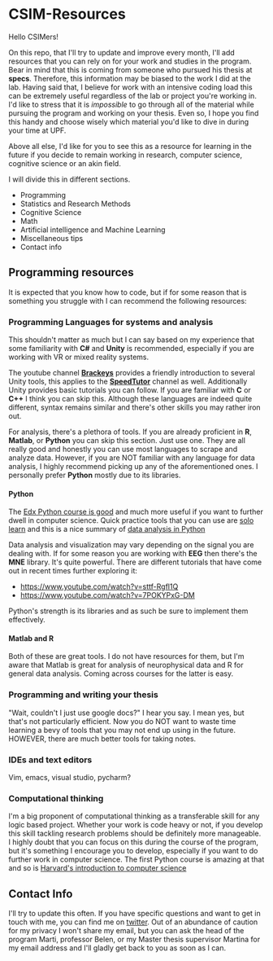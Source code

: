 # CSIM-Resources

Hello CSIMers! 

On this repo, that I'll try to update and improve every month, I'll add resources that you can rely on for your work and studies in the program. Bear in mind that this is coming from someone who pursued his thesis at **specs**. Therefore, this information may be biased to the work I did at the lab. Having said that, I believe for work with an intensive coding load this can be extremely useful regardless of the lab or project you're working in. I'd like to stress that it is *impossible* to go through all of the material while pursuing the program and working on your thesis. Even so, I hope you find this handy and choose wisely which material you'd like to dive in during your time at UPF.

Above all else, I'd like for you to see this as a resource for learning in the future if you decide to remain working in research, computer science, cognitive science or an akin field.

I will divide this in different sections.

- Programming
- Statistics and Research Methods
- Cognitive Science
- Math
- Artificial intelligence and Machine Learning
- Miscellaneous tips
- Contact info

## Programming resources

It is expected that you know how to code, but if for some reason that is something you struggle with I can recommend the following resources:

### Programming Languages for systems and analysis

This shouldn't matter as much but I can say based on my experience that some familiarity with **C#** and **Unity** is recommended, especially if you are working with VR or mixed reality systems.

The youtube channel [**Brackeys**](https://www.youtube.com/watch?v=IlKaB1etrik) provides a friendly introduction to several Unity tools, this applies to the [**SpeedTutor**](https://www.youtube.com/playlist?list=PLb34wPRpZdVeH_kW-jY5PP2Mu1llYR5Jk) channel as well. Additionally Unity provides basic tutorials you can follow. If you are familiar with **C** or **C++** I think you can skip this. Although these languages are indeed quite different, syntax remains similar and there's other skills you may rather iron out.

For analysis, there's a plethora of tools. If you are already proficient in **R**, **Matlab**, or **Python** you can skip this section. Just use one. They are all really good and honestly you can use most languages to scrape and analyze data. However, if you are NOT familiar with any language for data analysis, I highly recommend picking up any of the aforementioned ones. I personally prefer **Python** mostly due to its libraries.

#### Python

The [Edx Python course is good](https://www.edx.org/course/introduction-to-computer-science-and-programming-7) and much more useful if you want to further dwell in computer science. Quick practice tools that you can use are [solo learn](https://www.sololearn.com/Course/Python/) and this is a nice summary of [data analysis in Python](https://www.youtube.com/watch?v=vmEHCJofslg)

Data analysis and visualization may vary depending on the signal you are dealing with. If for some reason you are working with **EEG** then there's the **MNE** library. It's quite powerful. There are different tutorials that have come out in recent times further exploring it:

- https://www.youtube.com/watch?v=sttf-Rgfl1Q
- https://www.youtube.com/watch?v=7POKYPxG-DM

Python's strength is its libraries and as such be sure to implement them effectively.

#### Matlab and R

Both of these are great tools. I do not have resources for them, but I'm aware that Matlab is great for analysis of neurophysical data and R for general data analysis. Coming across courses for the latter is easy.

### Programming and writing your thesis

"Wait, couldn't I just use google docs?" I hear you say. I mean yes, but that's not particularly efficient. Now you do NOT want to waste time learning a bevy of tools that you may not end up using in the future. HOWEVER, there are much better tools for taking notes. 

### IDEs and text editors

Vim, emacs, visual studio, pycharm?

### Computational thinking

I'm a big proponent of computational thinking as a transferable skill for any logic based project. Whether your work is code heavy or not, if you develop this skill tackling research problems should be definitely more manageable. I highly doubt that you can focus on this during the course of the program, but it's something I encourage you to develop, especially if you want to do further work in computer science. The first Python course is amazing at that and so is [Harvard's introduction to computer science](https://www.edx.org/course/cs50s-introduction-to-computer-science)


## Contact Info

I'll try to update this often. If you have specific questions and want to get in touch with me, you can find me on [twitter](https://twitter.com/Zappangon). Out of an abundance of caution for my privacy I won't share my email, but you can ask the head of the program Marti, professor Belen, or my Master thesis supervisor Martina for my email address and I'll gladly get back to you as soon as I can.

